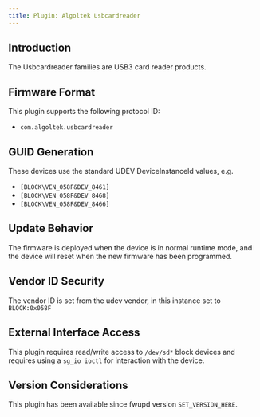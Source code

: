 ```yaml
---
title: Plugin: Algoltek Usbcardreader
---
```


## Introduction

The Usbcardreader families are USB3 card reader products.

## Firmware Format

This plugin supports the following protocol ID:

* `com.algoltek.usbcardreader`

## GUID Generation

These devices use the standard UDEV DeviceInstanceId values, e.g.

* `[BLOCK\VEN_058F&DEV_8461]`
* `[BLOCK\VEN_058F&DEV_8468]`
* `[BLOCK\VEN_058F&DEV_8466]`

## Update Behavior

The firmware is deployed when the device is in normal runtime mode, and the device will reset when the new firmware has been programmed.

## Vendor ID Security

The vendor ID is set from the udev vendor, in this instance set to `BLOCK:0x058F`

## External Interface Access

This plugin requires read/write access to `/dev/sd*` block devices and
requires using a `sg_io ioctl` for interaction with the device.

## Version Considerations

This plugin has been available since fwupd version `SET_VERSION_HERE`.

